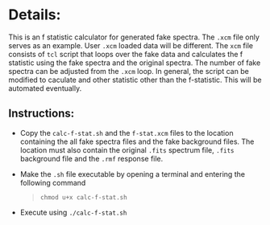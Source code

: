 # Details:

This is an f statistic calculator for generated fake spectra. The `.xcm` file only serves as an example. User `.xcm` loaded data will be different. The `xcm` file consists of `tcl` script that loops over the fake data and calculates the f statistic using the fake spectra and the original spectra. The number of fake spectra can be adjusted from the `.xcm` loop. 
In general, the script can be modified to caculate and other statistic other than the f-statistic. This will be automated eventually.

## Instructions:

- Copy the `calc-f-stat.sh` and the `f-stat.xcm` files to the location containing the all fake spectra files and the fake background files. The location must also contain the original `.fits` spectrum file, `.fits` background file and the `.rmf` response file.
- Make the `.sh` file executable by opening a terminal and entering the following command
  
  > ```console
  > chmod u+x calc-f-stat.sh
  > ```
- Execute using `./calc-f-stat.sh`
